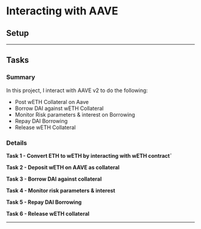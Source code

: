 # Interacting with AAVE
## Setup

***

## Tasks

### Summary
In this project, I interact with AAVE v2 to do the following:

- Post wETH Collateral on Aave
- Borrow DAI against wETH Collateral
- Monitor Risk parameters & interest on Borrowing
- Repay DAI Borrowing
- Release wETH Collateral

### Details
**Task 1 - Convert ETH to wETH by interacting with wETH contract**̌

**Task 2 - Deposit wETH on AAVE as collateral**

**Task 3 - Borrow DAI against collateral**

**Task 4 - Monitor risk parameters & interest**

**Task 5 - Repay DAI Borrowing**

**Task 6 - Release wETH collateral**

***


